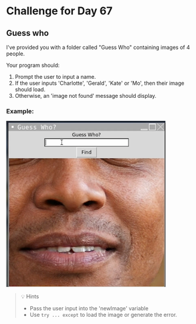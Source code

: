 # Challenge for Day 67

## Guess who

I've provided you with a folder called "Guess Who" containing images of 4 people.

Your program should:

1. Prompt the user to input a name.
2. If the user inputs 'Charlotte', 'Gerald', 'Kate' or 'Mo', then their image should load.
3. Otherwise, an 'image not found' message should display.

### Example:

![Example](example.png)

> 💡 Hints
> - Pass the user input into the 'newImage' variable
> - Use `try ... except` to load the image or generate the error.
